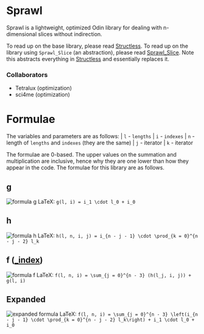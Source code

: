 # Sprawl
Sprawl is a lightweight, optimized Odin library for dealing with n-dimensional slices without indirection.

To read up on the base library, please read [Structless](docs/structless.md).
To read up on the library using `Sprawl_Slice` (an abstraction), please read [Sprawl_Slice](docs/sprawl_slice.md). Note this abstracts everything in [Structless](docs/structless.md) and essentially replaces it.

### Collaborators
- Tetralux (optimization)
- sci4me (optimization)

# Formulae
The variables and parameters are as follows:
| `l` - `lengths`
| `i` - `indexes`
| `n` - length of `lengths` and `indexes` (they are the same)
| `j` - iterator
| `k` - iterator

The formulae are 0-based. The upper values on the summation and multiplication are inclusive, hence why they are one lower than how they appear in the code.
The formulae for this library are as follows.

## g
![formula g](images/eq_g)
LaTeX: `g(l, i) = i_1 \cdot l_0 + i_0`

## h
![formula h](images/eq_h)
LaTeX: `h(l, n, i, j) = i_{n - j - 1} \cdot \prod_{k = 0}^{n - j - 2} l_k`

## f ([\_index](blob/master/sprawl.odin#L50))
![formula f](images/eq_f)
LaTeX: `f(l, n, i) = \sum_{j = 0}^{n - 3} (h(l_j, i, j)) + g(l, i)`

## Expanded
![expanded formula](images/eq_expanded)
LaTeX: `f(l, n, i) = \sum_{j = 0}^{n - 3} \left(i_{n - j - 1} \cdot \prod_{k = 0}^{n - j - 2} l_k\right) + i_1 \cdot l_0 + i_0`